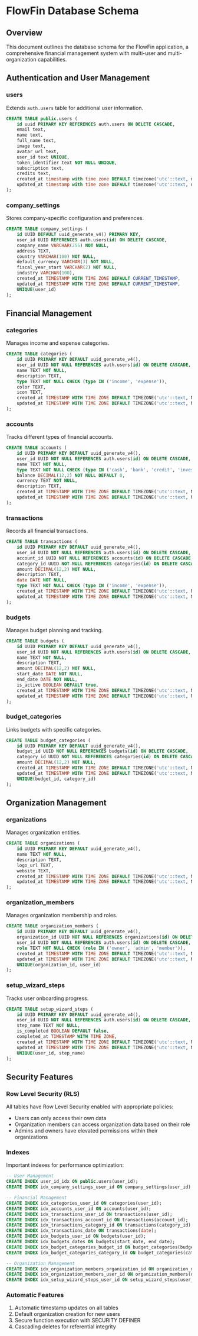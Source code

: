# FlowFin Database Schema

## Overview

This document outlines the database schema for the FlowFin application, a comprehensive financial management system with multi-user and multi-organization capabilities.

## Authentication and User Management

### users

Extends `auth.users` table for additional user information.

```sql
CREATE TABLE public.users (
    id uuid PRIMARY KEY REFERENCES auth.users ON DELETE CASCADE,
    email text,
    name text,
    full_name text,
    image text,
    avatar_url text,
    user_id text UNIQUE,
    token_identifier text NOT NULL UNIQUE,
    subscription text,
    credits text,
    created_at timestamp with time zone DEFAULT timezone('utc'::text, now()) NOT NULL,
    updated_at timestamp with time zone DEFAULT timezone('utc'::text, now())
);
```

### company_settings

Stores company-specific configuration and preferences.

```sql
CREATE TABLE company_settings (
    id UUID DEFAULT uuid_generate_v4() PRIMARY KEY,
    user_id UUID REFERENCES auth.users(id) ON DELETE CASCADE,
    company_name VARCHAR(255) NOT NULL,
    address TEXT,
    country VARCHAR(100) NOT NULL,
    default_currency VARCHAR(3) NOT NULL,
    fiscal_year_start VARCHAR(2) NOT NULL,
    industry VARCHAR(100),
    created_at TIMESTAMP WITH TIME ZONE DEFAULT CURRENT_TIMESTAMP,
    updated_at TIMESTAMP WITH TIME ZONE DEFAULT CURRENT_TIMESTAMP,
    UNIQUE(user_id)
);
```

## Financial Management

### categories

Manages income and expense categories.

```sql
CREATE TABLE categories (
    id UUID PRIMARY KEY DEFAULT uuid_generate_v4(),
    user_id UUID NOT NULL REFERENCES auth.users(id) ON DELETE CASCADE,
    name TEXT NOT NULL,
    description TEXT,
    type TEXT NOT NULL CHECK (type IN ('income', 'expense')),
    color TEXT,
    icon TEXT,
    created_at TIMESTAMP WITH TIME ZONE DEFAULT TIMEZONE('utc'::text, NOW()) NOT NULL,
    updated_at TIMESTAMP WITH TIME ZONE DEFAULT TIMEZONE('utc'::text, NOW()) NOT NULL
);
```

### accounts

Tracks different types of financial accounts.

```sql
CREATE TABLE accounts (
    id UUID PRIMARY KEY DEFAULT uuid_generate_v4(),
    user_id UUID NOT NULL REFERENCES auth.users(id) ON DELETE CASCADE,
    name TEXT NOT NULL,
    type TEXT NOT NULL CHECK (type IN ('cash', 'bank', 'credit', 'investment', 'other')),
    balance DECIMAL(12,2) NOT NULL DEFAULT 0,
    currency TEXT NOT NULL,
    description TEXT,
    created_at TIMESTAMP WITH TIME ZONE DEFAULT TIMEZONE('utc'::text, NOW()) NOT NULL,
    updated_at TIMESTAMP WITH TIME ZONE DEFAULT TIMEZONE('utc'::text, NOW()) NOT NULL
);
```

### transactions

Records all financial transactions.

```sql
CREATE TABLE transactions (
    id UUID PRIMARY KEY DEFAULT uuid_generate_v4(),
    user_id UUID NOT NULL REFERENCES auth.users(id) ON DELETE CASCADE,
    account_id UUID NOT NULL REFERENCES accounts(id) ON DELETE CASCADE,
    category_id UUID NOT NULL REFERENCES categories(id) ON DELETE CASCADE,
    amount DECIMAL(12,2) NOT NULL,
    description TEXT,
    date DATE NOT NULL,
    type TEXT NOT NULL CHECK (type IN ('income', 'expense')),
    created_at TIMESTAMP WITH TIME ZONE DEFAULT TIMEZONE('utc'::text, NOW()) NOT NULL,
    updated_at TIMESTAMP WITH TIME ZONE DEFAULT TIMEZONE('utc'::text, NOW()) NOT NULL
);
```

### budgets

Manages budget planning and tracking.

```sql
CREATE TABLE budgets (
    id UUID PRIMARY KEY DEFAULT uuid_generate_v4(),
    user_id UUID NOT NULL REFERENCES auth.users(id) ON DELETE CASCADE,
    name TEXT NOT NULL,
    description TEXT,
    amount DECIMAL(12,2) NOT NULL,
    start_date DATE NOT NULL,
    end_date DATE NOT NULL,
    is_active BOOLEAN DEFAULT true,
    created_at TIMESTAMP WITH TIME ZONE DEFAULT TIMEZONE('utc'::text, NOW()) NOT NULL,
    updated_at TIMESTAMP WITH TIME ZONE DEFAULT TIMEZONE('utc'::text, NOW()) NOT NULL
);
```

### budget_categories

Links budgets with specific categories.

```sql
CREATE TABLE budget_categories (
    id UUID PRIMARY KEY DEFAULT uuid_generate_v4(),
    budget_id UUID NOT NULL REFERENCES budgets(id) ON DELETE CASCADE,
    category_id UUID NOT NULL REFERENCES categories(id) ON DELETE CASCADE,
    amount DECIMAL(12,2) NOT NULL,
    created_at TIMESTAMP WITH TIME ZONE DEFAULT TIMEZONE('utc'::text, NOW()) NOT NULL,
    updated_at TIMESTAMP WITH TIME ZONE DEFAULT TIMEZONE('utc'::text, NOW()) NOT NULL,
    UNIQUE(budget_id, category_id)
);
```

## Organization Management

### organizations

Manages organization entities.

```sql
CREATE TABLE organizations (
    id UUID PRIMARY KEY DEFAULT uuid_generate_v4(),
    name TEXT NOT NULL,
    description TEXT,
    logo_url TEXT,
    website TEXT,
    created_at TIMESTAMP WITH TIME ZONE DEFAULT TIMEZONE('utc'::text, NOW()) NOT NULL,
    updated_at TIMESTAMP WITH TIME ZONE DEFAULT TIMEZONE('utc'::text, NOW()) NOT NULL
);
```

### organization_members

Manages organization membership and roles.

```sql
CREATE TABLE organization_members (
    id UUID PRIMARY KEY DEFAULT uuid_generate_v4(),
    organization_id UUID NOT NULL REFERENCES organizations(id) ON DELETE CASCADE,
    user_id UUID NOT NULL REFERENCES auth.users(id) ON DELETE CASCADE,
    role TEXT NOT NULL CHECK (role IN ('owner', 'admin', 'member')),
    created_at TIMESTAMP WITH TIME ZONE DEFAULT TIMEZONE('utc'::text, NOW()) NOT NULL,
    updated_at TIMESTAMP WITH TIME ZONE DEFAULT TIMEZONE('utc'::text, NOW()) NOT NULL,
    UNIQUE(organization_id, user_id)
);
```

### setup_wizard_steps

Tracks user onboarding progress.

```sql
CREATE TABLE setup_wizard_steps (
    id UUID PRIMARY KEY DEFAULT uuid_generate_v4(),
    user_id UUID NOT NULL REFERENCES auth.users(id) ON DELETE CASCADE,
    step_name TEXT NOT NULL,
    is_completed BOOLEAN DEFAULT false,
    completed_at TIMESTAMP WITH TIME ZONE,
    created_at TIMESTAMP WITH TIME ZONE DEFAULT TIMEZONE('utc'::text, NOW()) NOT NULL,
    updated_at TIMESTAMP WITH TIME ZONE DEFAULT TIMEZONE('utc'::text, NOW()) NOT NULL,
    UNIQUE(user_id, step_name)
);
```

## Security Features

### Row Level Security (RLS)

All tables have Row Level Security enabled with appropriate policies:

- Users can only access their own data
- Organization members can access organization data based on their role
- Admins and owners have elevated permissions within their organizations

### Indexes

Important indexes for performance optimization:

```sql
-- User Management
CREATE INDEX user_id_idx ON public.users(user_id);
CREATE INDEX idx_company_settings_user_id ON company_settings(user_id);

-- Financial Management
CREATE INDEX idx_categories_user_id ON categories(user_id);
CREATE INDEX idx_accounts_user_id ON accounts(user_id);
CREATE INDEX idx_transactions_user_id ON transactions(user_id);
CREATE INDEX idx_transactions_account_id ON transactions(account_id);
CREATE INDEX idx_transactions_category_id ON transactions(category_id);
CREATE INDEX idx_transactions_date ON transactions(date);
CREATE INDEX idx_budgets_user_id ON budgets(user_id);
CREATE INDEX idx_budgets_dates ON budgets(start_date, end_date);
CREATE INDEX idx_budget_categories_budget_id ON budget_categories(budget_id);
CREATE INDEX idx_budget_categories_category_id ON budget_categories(category_id);

-- Organization Management
CREATE INDEX idx_organization_members_organization_id ON organization_members(organization_id);
CREATE INDEX idx_organization_members_user_id ON organization_members(user_id);
CREATE INDEX idx_setup_wizard_steps_user_id ON setup_wizard_steps(user_id);
```

### Automatic Features

1. Automatic timestamp updates on all tables
2. Default organization creation for new users
3. Secure function execution with SECURITY DEFINER
4. Cascading deletes for referential integrity
